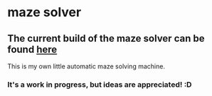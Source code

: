 # maze solver

## The current build of the maze solver can be found [here](https://rawgit.com/Oskari-Tuormaa/maze-solver/master/code/index.html)

This is my own little automatic maze solving machine.

### **It's a work in progress, but ideas are appreciated! :D**
